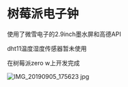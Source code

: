 #   树莓派电子钟
使用了微雪电子的2.9inch墨水屏和高德API

dht11温度湿度传感器暂未使用

在树莓派zero w上开发完成

![IMG_20190905_175623 jpg](https://user-images.githubusercontent.com/32357397/64429355-60691400-d0e8-11e9-8672-bab0687f891e.JPG)
